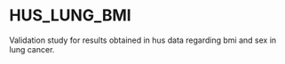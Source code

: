 # HUS_LUNG_BMI
Validation study for results obtained in hus data regarding bmi and sex in lung cancer.
